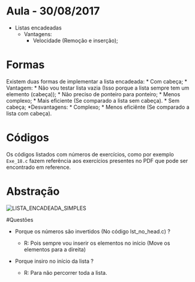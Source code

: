 # Aula - 30/08/2017

* Listas encadeadas
    * Vantagens:
        * Velocidade (Remoção e inserção);

# Formas
Existem duas formas de implementar a lista encadeada:
    * Com cabeça;
        * Vantagem:
            * Não vou testar lista vazia (Isso porque a lista sempre tem um elemento (cabeça));
            * Não preciso de ponteiro para ponteiro;
            * Menos complexo;
            * Mais eficiente (Se comparado a lista sem cabeça).
    * Sem cabeça;
        *Desvantagens:
            * Complexo;
            * Menos eficiênte (Se comparado a lista com cabeça).

# Códigos
Os códigos listados com números de exercícios, como por exemplo <code>Exe_18.c</code> fazem referência aos exercícios presentes no PDF que pode ser encontrado em reference.

# Abstração

![LISTA_ENCADEADA_SIMPLES](https://trello-attachments.s3.amazonaws.com/5987906569263a17c7396331/598795a073e2a8ff7ccb9786/fe3632abb473f5a0882ed844474de7c7/blob)

#Questões
 * Porque os números são invertidos (No código lst_no_head.c) ?
    * R: Pois sempre vou inserir os elementos no início (Move os elementos para a direita)

* Porque insiro no início da lista ?
    * R: Para não percorrer toda a lista.